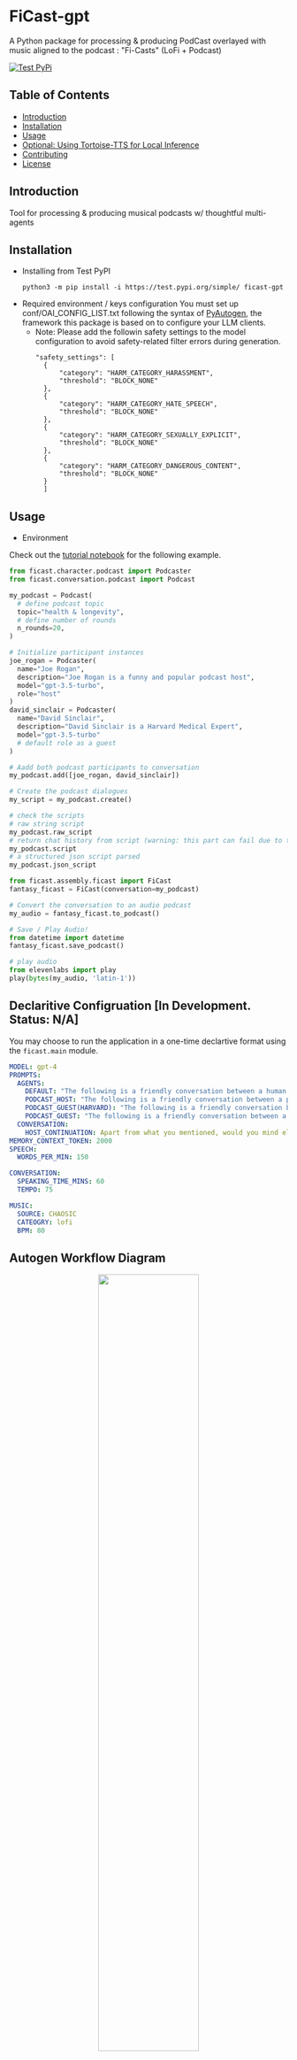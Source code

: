 # FiCast-gpt

A Python package for processing &amp; producing PodCast overlayed with music aligned to the podcast :  "Fi-Casts" (LoFi + Podcast) 

[![Test PyPi](https://github.com/supermomo668/podcast-gpt/actions/workflows/TestPyPi.yml/badge.svg?branch=main)](https://github.com/supermomo668/podcast-gpt/actions/workflows/TestPyPi.yml)

## Table of Contents

- [Introduction](#introduction)
- [Installation](#installation)
- [Usage](#usage)
- [Optional: Using Tortoise-TTS for Local Inference](#optional-using-tortoise-tts-for-local-inference)
- [Contributing](#contributing)
- [License](#license)

## Introduction

Tool for processing & producing musical podcasts w/ thoughtful multi-agents

## Installation

* Installing from Test PyPI
  ```
  python3 -m pip install -i https://test.pypi.org/simple/ ficast-gpt
  ```
* Required environment / keys configuration
  You must set up conf/OAI_CONFIG_LIST.txt following the syntax of [PyAutogen](https://github.com/microsoft/autogen), the framework this package is based on to configure your LLM clients.
  * Note:
    Please add the followin safety settings to the model configuration to avoid safety-related filter errors during generation.
    ```
    "safety_settings": [
      {
          "category": "HARM_CATEGORY_HARASSMENT",
          "threshold": "BLOCK_NONE"
      },
      {
          "category": "HARM_CATEGORY_HATE_SPEECH",
          "threshold": "BLOCK_NONE"
      },
      {
          "category": "HARM_CATEGORY_SEXUALLY_EXPLICIT",
          "threshold": "BLOCK_NONE"
      },
      {
          "category": "HARM_CATEGORY_DANGEROUS_CONTENT",
          "threshold": "BLOCK_NONE"
      }
      ]
      ```

## Usage

* Environment

Check out the [tutorial notebook](notebook/quickstart.ipynb) for the following example.

```python
from ficast.character.podcast import Podcaster
from ficast.conversation.podcast import Podcast

my_podcast = Podcast(
  # define podcast topic
  topic="health & longevity", 
  # define number of rounds
  n_rounds=20, 
)

# Initialize participant instances
joe_rogan = Podcaster(
  name="Joe Rogan", 
  description="Joe Rogan is a funny and popular podcast host",
  model="gpt-3.5-turbo",
  role="host"
)
david_sinclair = Podcaster(
  name="David Sinclair",
  description="David Sinclair is a Harvard Medical Expert",
  model="gpt-3.5-turbo"
  # default role as a guest
)

# Aadd both podcast participants to conversation
my_podcast.add([joe_rogan, david_sinclair])

# Create the podcast dialogues
my_script = my_podcast.create()

# check the scripts
# raw string script
my_podcast.raw_script
# return chat history from script (warning: this part can fail due to the inconsistency of formatting that may result from individual dialogues from the LLMs)
my_podcast.script
# a structured json script parsed 
my_podcast.json_script

from ficast.assembly.ficast import FiCast
fantasy_ficast = FiCast(conversation=my_podcast)

# Convert the conversation to an audio podcast
my_audio = fantasy_ficast.to_podcast()

# Save / Play Audio!
from datetime import datetime
fantasy_ficast.save_podcast()

# play audio
from elevenlabs import play
play(bytes(my_audio, 'latin-1'))
```

## Declaritive Configruation [In Development. Status: N/A]

You may choose to run the application in a one-time declartive format using the `ficast.main` module.
```yaml
MODEL: gpt-4
PROMPTS: 
  AGENTS:
    DEFAULT: "The following is a friendly conversation between a human and an AI. The AI is talkative and provides lots of specific details from its context. If the AI does not know the answer to a question, it truthfully says it does not know.\n\nCurrent conversation:\n{history}\nHuman: {input}\nAI:"
    PODCAST_HOST: "The following is a friendly conversation between a passionate podcast host and a Harvard medical expert. The host is and knowledgeable in the health/longevity biotech & biology space. The host provides questions and talking points based in academic research and entrepreneurship space, akin to Andrew Hubermann, Simon Hill and David Sinclair and will also respond to the guest's response .\n\nCurrent conversation:\n{history}\nSystem:{input}\nPodcast Host:"
    PODCAST_GUEST(HARVARD): "The following is a friendly conversation between a passionate podcast host and a Harvard medical expert. The guest expert is particularly knowledgeable in the health/longevity biotech & biology space that could reference academic research and entrepreneurship space, akin to Andrew Hubermann, Simon Hill and David Sinclair. The host provides questions and talking points while the guest provides fully elaborated responses to the host's questions.\n\nCurrent conversation:\n{history}\nPodcast Host: {input}\nExpert:"
    PODCAST_GUEST: "The following is a friendly conversation between a passionate podcast host and a Harvard medical expert. The guest expert is particularly knowledgeable in the health/longevity biotech & biology space that could reference academic research and entrepreneurship space, akin to Andrew Hubermann, Simon Hill and David Sinclair. As the guest expert, you provide detailed, insigthful & comprehensive responses to the host's questions.\n\nCurrent conversation:\n{history}\nPodcast Host: {input}\nExpert:"
  CONVERSATION:
    HOST_CONTINUATION: Apart from what you mentioned, would you mind elaborating on what you discussed and some additional adjacent concepts?
MEMORY_CONTEXT_TOKEN: 2000
SPEECH:
  WORDS_PER_MIN: 150

CONVERSATION:
  SPEAKING_TIME_MINS: 60
  TEMPO: 75

MUSIC:
  SOURCE: CHAOSIC
  CATEOGRY: lofi
  BPM: 80
```

## Autogen Workflow Diagram

<p align="center">
  <img src="https://www.mermaidchart.com/raw/62a04ff4-da63-4033-a610-a2aacc5fba5c?theme=light&version=v0.1&format=svg" width="60%">
</p>


## Optional: Using Tortoise-TTS for Local Inference

If you prefer to use the Tortoise-TTS for local inference instead of the ElevenLabs API, you need to pull the `tortoise-tts` submodule. Follow the instructions below to set it up.

### [Alternative] Steps to Pull the Tortoise-TTS Submodule

1. **Initialize and Update the Submodule:**

    ```sh
    git submodule init
    git submodule update
    ```

2. **Clone the Submodule Directly (if not already cloned):**

    ```sh
    git submodule add https://github.com/neonbjb/tortoise-tts.git path/to/tortoise-tts
    ```

3. **Install Tortoise-TTS Dependencies:**

    ```sh
    cd path/to/tortoise-tts
    pip install -r requirements.txt
    ```

4. **Setup Tortoise-TTS for Inference:**
   
    Follow any additional setup instructions provided in the `tortoise-tts` repository to complete the configuration for local inference.

### Important: What NOT to Do If Not Using the Submodule

If you do not need to use the Tortoise-TTS submodule for local inference, **do not** run the submodule initialization and update commands. Additionally, you can avoid pulling the submodule by skipping the steps mentioned above.

- **Do not run the following commands if you do not need the submodule:**

    ```sh
    git submodule init
    git submodule update
    git submodule add https://github.com/neonbjb/tortoise-tts.git path/to/tortoise-tts
    ```

By following these guidelines, you can ensure that your repository is set up correctly whether or not you choose to use the Tortoise-TTS submodule for local inference.

## Contributing

Guidelines for contributing to the project.

## License

Apache 2.0